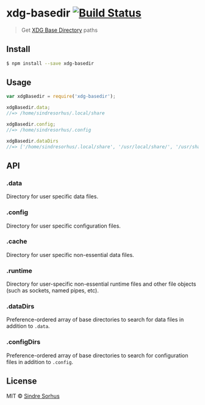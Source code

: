 # xdg-basedir [![Build Status](https://travis-ci.org/sindresorhus/xdg-basedir.svg?branch=master)](https://travis-ci.org/sindresorhus/xdg-basedir)

> Get [XDG Base Directory](http://standards.freedesktop.org/basedir-spec/basedir-spec-latest.html) paths


## Install

```sh
$ npm install --save xdg-basedir
```


## Usage

```js
var xdgBasedir = require('xdg-basedir');

xdgBasedir.data;
//=> /home/sindresorhus/.local/share

xdgBasedir.config;
//=> /home/sindresorhus/.config

xdgBasedir.dataDirs
//=> ['/home/sindresorhus/.local/share', '/usr/local/share/', '/usr/share/']
```


## API

### .data

Directory for user specific data files.

### .config

Directory for user specific configuration files.

### .cache

Directory for user specific non-essential data files.

### .runtime

Directory for user-specific non-essential runtime files and other file objects (such as sockets, named pipes, etc).

### .dataDirs

Preference-ordered array of base directories to search for data files in addition to `.data`.

### .configDirs

Preference-ordered array of base directories to search for configuration files in addition to `.config`.


## License

MIT © [Sindre Sorhus](http://sindresorhus.com)
